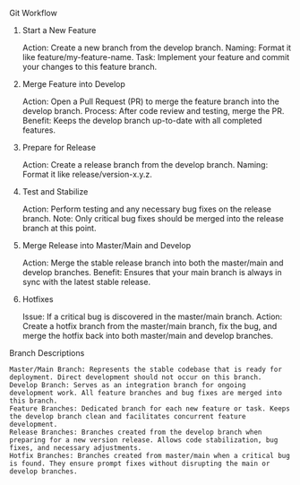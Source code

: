 Git Workflow
1. Start a New Feature

    Action: Create a new branch from the develop branch.
    Naming: Format it like feature/my-feature-name.
    Task: Implement your feature and commit your changes to this feature branch.

2. Merge Feature into Develop

    Action: Open a Pull Request (PR) to merge the feature branch into the develop branch.
    Process: After code review and testing, merge the PR.
    Benefit: Keeps the develop branch up-to-date with all completed features.

3. Prepare for Release

    Action: Create a release branch from the develop branch.
    Naming: Format it like release/version-x.y.z.

4. Test and Stabilize

    Action: Perform testing and any necessary bug fixes on the release branch.
    Note: Only critical bug fixes should be merged into the release branch at this point.

5. Merge Release into Master/Main and Develop

    Action: Merge the stable release branch into both the master/main and develop branches.
    Benefit: Ensures that your main branch is always in sync with the latest stable release.

6. Hotfixes

    Issue: If a critical bug is discovered in the master/main branch.
    Action: Create a hotfix branch from the master/main branch, fix the bug, and merge the hotfix back into both master/main and develop branches.

Branch Descriptions

    Master/Main Branch: Represents the stable codebase that is ready for deployment. Direct development should not occur on this branch.
    Develop Branch: Serves as an integration branch for ongoing development work. All feature branches and bug fixes are merged into this branch.
    Feature Branches: Dedicated branch for each new feature or task. Keeps the develop branch clean and facilitates concurrent feature development.
    Release Branches: Branches created from the develop branch when preparing for a new version release. Allows code stabilization, bug fixes, and necessary adjustments.
    Hotfix Branches: Branches created from master/main when a critical bug is found. They ensure prompt fixes without disrupting the main or develop branches.
